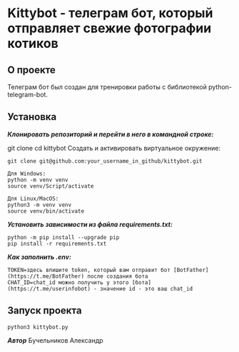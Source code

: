 # Kittybot - телеграм бот, который отправляет свежие фотографии котиков

## О проекте

Телеграм бот был создан для тренировки работы с библиотекой python-telegram-bot.

## Установка

***Клонировать репозиторий и перейти в него в командной строке:***

git clone 
cd kittybot
Cоздать и активировать виртуальное окружение:
```
git clone git@github.com:your_username_in_github/kittybot.git

Для Windows:
python -m venv venv
source venv/Script/activate

Для Linux/MacOS:
python3 -m venv venv
source venv/bin/activate
```
***Установить зависимости из файла requirements.txt:***

```
python -m pip install --upgrade pip
pip install -r requirements.txt
```

***Как заполнить .env:***

```
TOKEN=здесь впишите token, который вам отправит бот [BotFather](https://t.me/BotFather) после создания бота
CHAT_ID=chat_id можно получить у этого [бота](https://t.me/userinfobot) - значение id - это ваш chat_id 
```

## Запуск проекта

```
python3 kittybot.py
```

***Автор***
Бучельников Александр